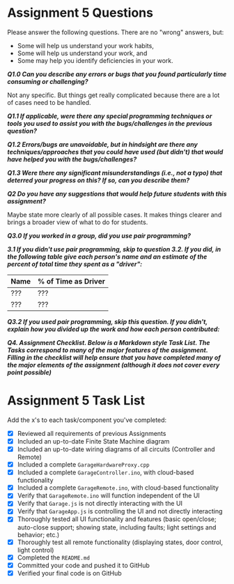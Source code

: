 # Assignment 5 Questions

Please answer the following questions.  There are no "wrong" answers, but:
  * Some will help us understand your work habits,
  * Some will help us understand your work, and
  * Some may help you identify deficiencies in your work.

***Q1.0 Can you describe any errors or bugs that you found particularly time consuming or challenging?***

Not any specific. But things get really complicated because there are a lot of cases need to be handled.

***Q1.1 If applicable, were there any special programming techniques or tools you used to assist you with the bugs/challenges in the previous question?***

***Q1.2 Errors/bugs are unavoidable, but in hindsight are there any techniques/approaches that you could have used (but didn't) that would have helped you with the bugs/challenges?***

***Q1.3 Were there any significant misunderstandings (i.e., not a typo) that deterred your progress on this?  If so, can you describe them?***

***Q2 Do you have any suggestions that would help future students with this assignment?***

Maybe state more clearly of all possible cases. It makes things clearer and brings a broader view of what to do for students.

***Q3.0 If you worked in a group, did you use pair programming?***

***3.1 If you didn't use pair programming, skip to question 3.2.  If you did, in the following table give each person's name and an estimate of the percent of total time they spent as a "driver":***

| Name  |  % of Time as Driver |
|:------|:---------------------|
|  ???  | ???                  |
|  ???  | ???                  |

***Q3.2 If you used pair programming, skip this question.  If you didn't, explain how you divided up the work and how each person contributed:***

***Q4. Assignment Checklist.  Below is a Markdown style Task List. The Tasks correspond to many of the major features of the assignment. Filling in the checklist will help ensure that you have completed many of the major elements of the assignment (although it does not cover every point possible)***

# Assignment 5 Task List

Add the x's to each task/component you've completed:

- [X] Reviewed all requirements of previous Assignments
- [X] Included an up-to-date Finite State Machine diagram
- [X] Included an up-to-date wiring diagrams of all circuits (Controller and Remote)
- [X] Included a complete `GarageHardwareProxy.cpp`
- [X] Included a complete `GarageController.ino`, with cloud-based functionality
- [X] Included a complete `GarageRemote.ino`, with cloud-based functionality
- [X] Verify that `GarageRemote.ino` will function independent of the UI
- [X] Verify that `Garage.js` is not directly interacting with the UI
- [X] Verify that `GarageApp.js` is controlling the UI and not directly interacting
- [X] Thoroughly tested all UI functionality and features (basic open/close; auto-close support; showing state, including faults; light settings and behavior; etc.)
- [X] Thoroughly test all remote functionality (displaying states, door control, light control)
- [X] Completed the `README.md`
- [X] Committed your code and pushed it to GitHub
- [X] Verified your final code is on GitHub
